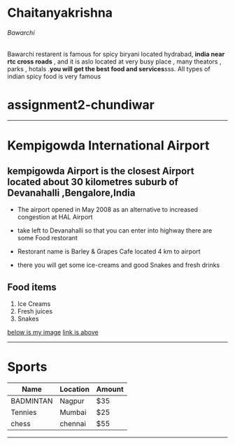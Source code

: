 # Chaitanyakrishna
###### Bawarchi 
Bawarchi restarent is famous for spicy biryani located hydrabad, **india near rtc cross roads** , and it is aslo located at very busy place , many theators , parks , hotals .**you will get the best food and services**sss. All types of indian spicy food is very famous 

# assignment2-chundiwar


--------------------------------------------------------------

# Kempigowda International  Airport
## kempigowda Airport is the closest Airport  located about 30 kilometres  suburb of Devanahalli ,Bengalore,India

   - The airport opened in May 2008 as an alternative to increased congestion at HAL Airport

   - take left to Devanahalli  so that you can enter into highway there are some Food restorant

   - Restorant name is  Barley & Grapes Cafe located 4 km to airport

   - there you will get some ice-creams  and good Snakes and fresh drinks

## Food items

1. Ice Creams
2. Fresh juices
3. Snakes 


[below is my image](https://github.com/chaitanya-chundiwar/assignment2-chundiwar/blob/main/AboutMe.md)
[link is above](https://github.com/chaitanya-chundiwar/assignment2-chundiwar/blob/main/AboutMe.md)




------------------------------------------------------------------------

# Sports

| Name   | Location   | Amount   |
|--------|------------|----------|
| BADMINTAN   | Nagpur   | $35   |
| Tennies   | Mumbai   | $25   |
| chess   | chennai   |$55   |

-------------------------------------------------------------------------
